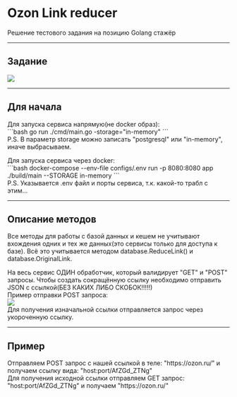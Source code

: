 <h1>Ozon Link reducer</h1>
<p>Решение тестового задания на позицию Golang стажёр</p>
<hr />
<h2>Задание</h2>
<p><img src="![image](https://github.com/Serveresty/OZONTestCaseLinks/assets/99687697/d8484c38-7b99-430b-bd16-b2439b8cd6d1)
" /></p>
<hr />
<h2>Для начала</h2>
<p>Для запуска сервиса напрямую(не docker образ): 
<br>
```bash
go run ./cmd/main.go -storage="in-memory"
```
<br>
P.S. В параметр storage можно записать "postgresql" или "in-memory", иначе выбрасываем.
</p>
<p>Для запуска сервиса через docker:
<br>
```bash
docker-compose --env-file configs/.env run -p 8080:8080 app ./build/main --STORAGE in-memory
```
<br>
P.S. Указывается .env файл и порты сервиса, т.к. какой-то трабл с этим...
</p>
<hr />
<h2>Описание методов</h2>
<p>Все методы для работы с базой данных и кешем не учитывают вхождения одних и тех же данных(это сервисы только для доступа к базе). Всё это учитывается методом database.ReduceLink() и database.OriginalLink.</p>
<p>На весь сервис ОДИН обработчик, который валидирует "GET" и "POST" запросы. Чтобы создать сокращённую ссылку необходимо отправить JSON с ссылкой(БЕЗ КАКИХ ЛИБО СКОБОК!!!!!)
<br>
Пример отправки POST запроса:
<br>
<img src="![image](https://github.com/Serveresty/OZONTestCaseLinks/assets/99687697/08bc31d9-e3be-4e83-a97d-c41011340a10)
" />
<br>
Для получения изначальной ссылки отправляется запрос через укороченную ссылку.
</p>
<hr />
<h2>Пример</h2>
<p>Отправляем POST запрос с нашей ссылкой в теле: "https://ozon.ru/" и получаем ссылку вида: "host:port/AfZGd_ZTNg"
<br>
Для получения исходной ссылки отправляем GET запрос: "host:port/AfZGd_ZTNg" и получаем "https://ozon.ru/"
</p>
